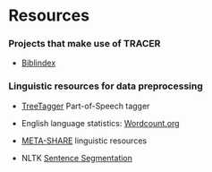 # Resources

### Projects that make use of TRACER

* [Biblindex](https://www.biblindex.info/presentation)

### Linguistic resources for data preprocessing

* [TreeTagger](http://www.cis.uni-muenchen.de/~schmid/tools/TreeTagger/) Part-of-Speech tagger

* English language statistics: [Wordcount.org](http://www.wordcount.org/)

* [META-SHARE](http://metashare.nlp.ipipan.waw.pl/metashare/) linguistic resources

* NLTK [Sentence Segmentation](http://textanalysisonline.com/nltk-sentence-segmentation)

### 



